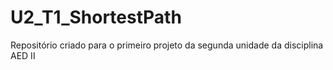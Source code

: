 # U2_T1_ShortestPath
Repositório criado para o primeiro projeto da segunda unidade da disciplina AED II 
